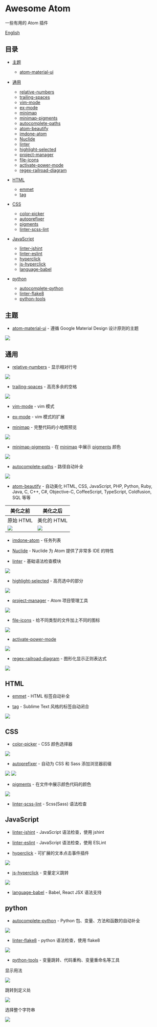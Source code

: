 # Awesome Atom

一些有用的 Atom 插件

[English](README.md)

## 目录

* [主题](#Themes)
  * [atom-material-ui](#atom-material-ui)

* [通用](#Common)
  * [relative-numbers](#relative-numbers)
  * [trailing-spaces](#trailing-spaces)
  * [vim-mode](#vim-mode)
  * [ex-mode](#ex-mode)
  * [minimap](#minimap)
  * [minimap-pigments](#minimap-pigments)
  * [autocomplete-paths](#autocomplete-paths)
  * [atom-beautify](#atom-beautify)
  * [imdone-atom](#imdone-atom)
  * [Nuclide](#Nuclide)
  * [linter](#linter)
  * [highlight-selected](#highlight-selected)
  * [project-manager](#project-manager)
  * [file-icons](#file-icons)
  * [activate-power-mode](#activate-power-mode)
  * [regex-railroad-diagram](#regex-railroad-diagram)

* [HTML](#HTML)
  * [emmet](#emmet)
  * [tag](#tag)

* [CSS](#CSS)
  * [color-picker](#color-picker)
  * [autoprefixer](#autoprefixer)
  * [pigments](#pigments)
  * [linter-scss-lint](#linter-scss-lint)

* [JavaScript](#JavaScript)
  * [linter-jshint](#linter-jshint)
  * [linter-eslint](#linter-eslint)
  * [hyperclick](#hyperclick)
  * [js-hyperclick](#js-hyperclick)
  * [language-babel](#language-babel)

* [python](#python)
  * [autocomplete-python](#autocomplete-python)
  * [linter-flake8](#linter-flake8)
  * [python-tools](#python-tools)


## <a name="Themes"></a> 主题
* <a name="atom-material-ui"></a> [atom-material-ui](https://atom.io/themes/atom-material-ui) - 遵循 Google Material Design 设计原则的主题

![](imgs/atom-material-ui.png)


## <a name="Common"></a> 通用
* <a name="relative-numbers"></a> [relative-numbers](https://atom.io/packages/relative-numbers) - 显示相对行号

![](imgs/relative-numbers.gif)

* <a name="trailing-spaces"></a> [trailing-spaces](https://atom.io/packages/trailing-spaces) - 高亮多余的空格

![](imgs/trailing-spaces.jpeg)

* <a name="vim-mode"></a> [vim-mode](https://atom.io/packages/vim-mode) - vim 模式

* <a name="ex-mode"></a> [ex-mode](https://atom.io/packages/ex-mode) -  vim 模式的扩展

* <a name="minimap"></a> [minimap](https://atom.io/packages/minimap) - 完整代码的小地图预览

![](imgs/minimap.png)

* <a name="minimap-pigments"></a> [minimap-pigments](https://atom.io/packages/minimap-pigments) - 在 [minimap](#minimap) 中展示 [pigments](#pigments) 颜色

![](imgs/minimap-pigments.png)

* <a name="autocomplete-paths"></a> [autocomplete-paths](https://atom.io/packages/autocomplete-paths) - 路径自动补全

![](imgs/autocomplete-paths.gif)

* <a name="atom-beautify"></a> [atom-beautify](https://atom.io/packages/atom-beautify) - 自动美化 HTML, CSS, JavaScript, PHP, Python, Ruby, Java, C, C++, C#, Objective-C, CoffeeScript, TypeScript, Coldfusion, SQL 等等

美化之前 | 美化之后
------|-----
原始 HTML | 美化的 HTML
![](imgs/atom-beautify-1.png) | ![](imgs/atom-beautify-2.png)

* <a name="imdone-atom"></a> [imdone-atom](https://atom.io/packages/imdone-atom) - 任务列表

* <a name="Nuclide"></a> [Nuclide](https://atom.io/packages/nuclide) - Nuclide 为 Atom 提供了非常多 IDE 的特性

* <a name="linter"></a> [linter](https://atom.io/packages/linter) - 基础语法检查模块

![](imgs/linter.gif)

* <a name="highlight-selected"></a> [highlight-selected](https://atom.io/packages/highlight-selected) - 高亮选中的部分

![](imgs/highlight-selected.gif)

* <a name="project-manager"></a> [project-manager](https://atom.io/packages/project-manager) -  Atom 项目管理工具

![](imgs/project-manager.gif)

* <a name="file-icons"></a> [file-icons](https://atom.io/packages/file-icons) - 给不同类型的文件加上不同的图标

![](imgs/file-icons.png)

* <a name="activate-power-mode"></a> [activate-power-mode](https://atom.io/packages/activate-power-mode)

![](imgs/activate-power-mode.gif)

* <a name="regex-railroad-diagram"></a> [regex-railroad-diagram](https://atom.io/packages/regex-railroad-diagram) - 图形化显示正则表达式

![](imgs/regex-railroad-diagram.png)


## <a name="HTML"></a> HTML

* <a name="emmet"></a> [emmet](https://atom.io/packages/emmet) - HTML 标签自动补全

* <a name="tag"></a> [tag](https://atom.io/packages/tag) - Sublime Text 风格的标签自动闭合

![](imgs/tag.gif)


## <a name="CSS"></a> CSS

* <a name="color-picker"></a> [color-picker](https://atom.io/packages/color-picker) - CSS 颜色选择器

![](imgs/color-picker.gif)

* <a name="autoprefixer"></a> [autoprefixer](https://atom.io/packages/autoprefixer) - 自动为 CSS 和 Sass 添加浏览器前缀

![](imgs/autoprefixer-1.gif)
![](imgs/autoprefixer-2.gif)

* <a name="pigments"></a> [pigments](https://atom.io/packages/pigments) - 在文件中展示颜色代码的颜色

![](imgs/pigments.gif)

* <a name="linter-scss-lint"></a> [linter-scss-lint](https://atom.io/packages/linter-scss-lint) - Scss(Sass) 语法检查


## <a name="JavaScript"></a> JavaScript

* <a name="linter-jshint"></a> [linter-jshint](https://atom.io/packages/linter-jshint) - JavaScript 语法检查，使用 jshint

* <a name="linter-eslint"></a> [linter-eslint](https://atom.io/packages/linter-eslint) - JavaScript 语法检查，使用 ESLint

* <a name="hyperclick"></a> [hyperclick](https://atom.io/packages/hyperclick) - 可扩展的文本点击事件插件

![](imgs/hyperclick.gif)

* <a name="js-hyperclick"></a> [js-hyperclick](https://atom.io/packages/js-hyperclick) - 变量定义跳转

![](imgs/js-hyperclick.png)

* <a name="language-babel"></a> [language-babel](https://atom.io/packages/language-babel) - Babel, React JSX 语法支持


## <a name="python"></a> python

* <a name="autocomplete-python"></a> [autocomplete-python](https://atom.io/packages/autocomplete-python) - Python 包、变量、方法和函数的自动补全

![](imgs/autocomplete-python.gif)

* <a name="linter-flake8"></a> [linter-flake8](https://atom.io/packages/linter-flake8) - python 语法检查，使用 flake8

![](imgs/linter-flake8.gif)

* <a name="python-tools"></a> [python-tools](https://atom.io/packages/python-tools) - 变量跳转、代码重构、变量重命名等工具

显示用法

![](imgs/python-tools-show-usages.gif)

跳转到定义处

![](imgs/python-tools-goto-definition.gif)

选择整个字符串

![](imgs/python-tools-select-string-contents.gif)
